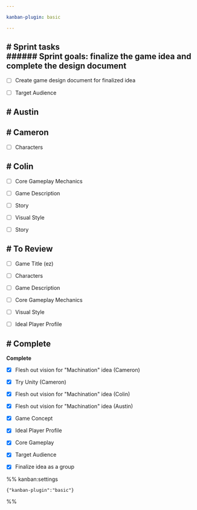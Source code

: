 ```yaml
---

kanban-plugin: basic

---
```


## # Sprint tasks<br>###### Sprint goals: finalize the game idea and complete the design document

- [ ] Create game design document for finalized idea
- [ ] Target Audience


## # Austin



## # Cameron

- [ ] Characters


## # Colin

- [ ] Core Gameplay Mechanics
- [ ] Game Description
- [ ] Story
- [ ] Visual Style
- [ ] Story


## # To Review

- [ ] Game Title (ez)
- [ ] Characters
- [ ] Game Description
- [ ] Core Gameplay Mechanics
- [ ] Visual Style
- [ ] Ideal Player Profile


## # Complete

**Complete**
- [x] Flesh out vision for "Machination" idea (Cameron)
- [x] Try Unity (Cameron)
- [x] Flesh out vision for "Machination" idea (Colin)
- [x] Flesh out vision for "Machination" idea (Austin)
- [x] Game Concept
- [x] Ideal Player Profile
- [x] Core Gameplay
- [x] Target Audience
- [x] Finalize idea as a group




%% kanban:settings
```
{"kanban-plugin":"basic"}
```
%%